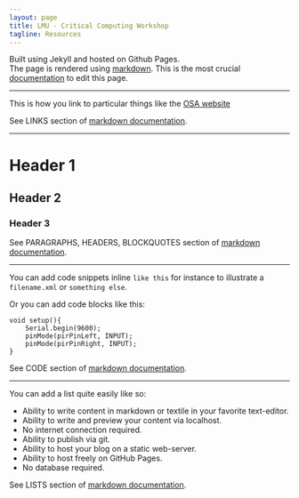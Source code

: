 ```yaml
---
layout: page
title: LMU - Critical Computing Workshop
tagline: Resources
---
```


Built using Jekyll and hosted on Github Pages.  
The page is rendered using [markdown](http://daringfireball.net/projects/markdown/basics). This is the most crucial [documentation](http://daringfireball.net/projects/markdown/) to edit this page. 

* * *

This is how you link to particular things like the [OSA website](http://jekyllbootstrap.com/usage/jekyll-quick-start.html)

See LINKS section of [markdown documentation](http://daringfireball.net/projects/markdown/basics).

* * *

# Header 1
## Header 2
### Header 3

See PARAGRAPHS, HEADERS, BLOCKQUOTES  section of [markdown documentation](http://daringfireball.net/projects/markdown/basics).

* * *

You can add code snippets inline `like this` for instance to illustrate a `filename.xml` or `something else`.

Or you can add code blocks like this:
    
    void setup(){
        Serial.begin(9600);
        pinMode(pirPinLeft, INPUT);
        pinMode(pirPinRight, INPUT);
    }
    

See CODE section of [markdown documentation](http://daringfireball.net/projects/markdown/basics).

* * *

You can add a list quite easily like so:

- Ability to write content in markdown or textile in your favorite text-editor.
- Ability to write and preview your content via localhost.
- No internet connection required.
- Ability to publish via git.
- Ability to host your blog on a static web-server.
- Ability to host freely on GitHub Pages.
- No database required.

See LISTS section of [markdown documentation](http://daringfireball.net/projects/markdown/basics).
